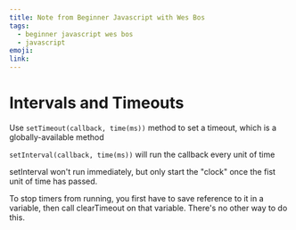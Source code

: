 ```yaml
---
title: Note from Beginner Javascript with Wes Bos
tags:
  - beginner javascript wes bos
  - javascript
emoji:
link:
---
```


# Intervals and Timeouts <!-- omit in toc -->

Use `setTimeout(callback, time(ms))` method to set a timeout, which is a globally-available method

`setInterval(callback, time(ms))` will run the callback every unit of time

setInterval won't run immediately, but only start the "clock" once the fist unit of time has passed. 

To stop timers from running, you first have to save reference to it in a variable, then call clearTimeout on that variable. There's no other way to do this.